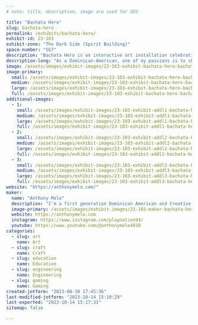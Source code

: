 ```yaml
---
# note: title, description, image are used for SEO

title: "Bachata Hero"
slug: bachata-hero
permalink: /exhibits/bachata-hero/
exhibit-id: 23-103
exhibit-zone: "The Dark Side (Spirit Building)"
space-number: "SG7"
description: "Bachata Hero is an interactive art installation celebrating the Latin music genre of Bachata."
description-long: "As a Dominican-American, one of my passions is to share my culture though interactive art. This exhibit harnesses the popular gameplay of Guitar Hero to introduce the Bachata music genre to a new audience. Surrounded by the façade of a traditional Caribbean country side home complete with thatched roofing and shiplap walls. Guest's are welcomed step in, grab the custom wooded acoustic guitar, pick a Bachata song, and play along to their hearts content. "
image: /assets/images/exhibit-images/23-103-exhibit-bachata-hero-bachata-hero-logo-with-am-large.png
image-primary: 
  small: /assets/images/exhibit-images/23-103-exhibit-bachata-hero-bachata-hero-logo-with-am-small.png
  medium: /assets/images/exhibit-images/23-103-exhibit-bachata-hero-bachata-hero-logo-with-am-medium.png
  large: /assets/images/exhibit-images/23-103-exhibit-bachata-hero-bachata-hero-logo-with-am-large.png
  full: /assets/images/exhibit-images/23-103-exhibit-bachata-hero-bachata-hero-logo-with-am-full.png
additional-images: 
  - 1:
    small: /assets/images/exhibit-images/23-103-exhibit-addl1-bachata-hero-pxl-20221105-143720689-small.jpg
    medium: /assets/images/exhibit-images/23-103-exhibit-addl1-bachata-hero-pxl-20221105-143720689-medium.jpg
    large: /assets/images/exhibit-images/23-103-exhibit-addl1-bachata-hero-pxl-20221105-143720689-large.jpg
    full: /assets/images/exhibit-images/23-103-exhibit-addl1-bachata-hero-pxl-20221105-143720689-full.jpg
  - 2:
    small: /assets/images/exhibit-images/23-103-exhibit-addl2-bachata-hero-pxl-20221105-151330922-small.jpg
    medium: /assets/images/exhibit-images/23-103-exhibit-addl2-bachata-hero-pxl-20221105-151330922-medium.jpg
    large: /assets/images/exhibit-images/23-103-exhibit-addl2-bachata-hero-pxl-20221105-151330922-large.jpg
    full: /assets/images/exhibit-images/23-103-exhibit-addl2-bachata-hero-pxl-20221105-151330922-full.jpg
  - 3:
    small: /assets/images/exhibit-images/23-103-exhibit-addl3-bachata-hero-pxl-20221106-152215352-small.jpg
    medium: /assets/images/exhibit-images/23-103-exhibit-addl3-bachata-hero-pxl-20221106-152215352-medium.jpg
    large: /assets/images/exhibit-images/23-103-exhibit-addl3-bachata-hero-pxl-20221106-152215352-large.jpg
    full: /assets/images/exhibit-images/23-103-exhibit-addl3-bachata-hero-pxl-20221106-152215352-full.jpg
website: "https://anthonymelo.com/"
maker: 
  name: "Anthony Melo"
  description: "I'm a first generation Dominican American and Creative Technologist with a passion for tangible interactive experiences. The past 7 years I've worked at Universal Creative, developing attractions like Super Nintendo World, The Secret Life of Pets, and Villain-Con: Minions Blast. "
  image-primary: /assets/images/exhibit-images/23-103-maker-bachata-hero-am-favicon-color-8-medium.png
  website: https://anthonymelo.com
  instagram: https://www.instagram.com/playnation94/
  youtube: https://www.youtube.com/@anthonymelo4810
categories: 
  - slug: art
    name: Art
  - slug: craft
    name: Craft
  - slug: education
    name: Education
  - slug: engineering
    name: Engineering
  - slug: gaming
    name: Gaming
created-jotform: "2023-08-30 17:45:36"
last-modified-jotform: "2023-10-14 15:10:29"
last-exported: "2023-10-14 15:17:31"
sitemap: false

---
```

